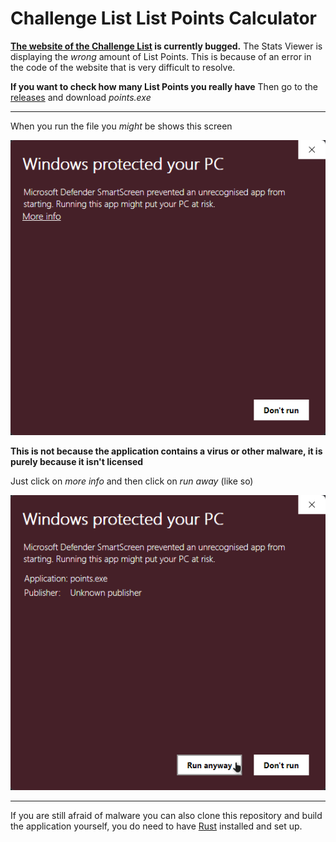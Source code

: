# Challenge List List Points Calculator
**[The website of the Challenge List](https://challengelist.gd) is currently bugged.**
The Stats Viewer is displaying the *wrong* amount of List Points. This is because of an error in the code of the website that is very difficult to resolve. 

**If you want to check how many List Points you really have**
Then go to the [releases](https://github.com/48exa/cl-point-calculator/releases/tag/Release) and download *points.exe* 

---
When you run the file you *might* be shows this screen 

![Windows is trying to protect your PC warning pop-up](screenshots/windows_popup.png)

**This is not because the application contains a virus or other malware, it is purely because it isn't licensed**

Just click on *more info* and then click on *run away*
(like so)

![Fix for the Windows is trying to protect your PC warning pop-up](screenshots/windows_pupup_fix.png)

---
If you are still afraid of malware you can also clone this repository and build the application yourself, you do need to have [Rust](https://www.rust-lang.org/tools/install) installed and set up.
